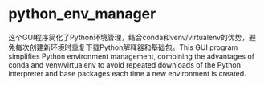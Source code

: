# python_env_manager
这个GUI程序简化了Python环境管理，结合conda和venv/virtualenv的优势，避免每次创建新环境时重复下载Python解释器和基础包。This GUI program simplifies Python environment management, combining the advantages of conda and venv/virtualenv to avoid repeated downloads of the Python interpreter and base packages each time a new environment is created.
